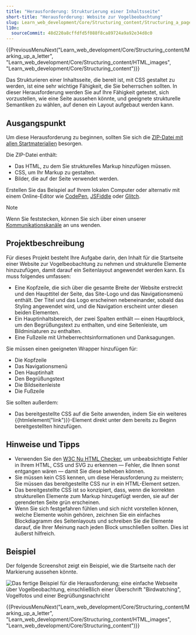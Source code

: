 ```yaml
---
title: "Herausforderung: Strukturierung einer Inhaltsseite"
short-title: "Herausforderung: Website zur Vogelbeobachtung"
slug: Learn_web_development/Core/Structuring_content/Structuring_a_page_of_content
l10n:
  sourceCommit: 48d220a8cffdfd5f088f8ca89724a9a92e34d8c0
---
```


{{PreviousMenuNext("Learn_web_development/Core/Structuring_content/Marking_up_a_letter", "Learn_web_development/Core/Structuring_content/HTML_images", "Learn_web_development/Core/Structuring_content")}}

Das Strukturieren einer Inhaltsseite, die bereit ist, mit CSS gestaltet zu werden, ist eine sehr wichtige Fähigkeit, die Sie beherrschen sollten. In dieser Herausforderung werden Sie auf Ihre Fähigkeit getestet, sich vorzustellen, wie eine Seite aussehen könnte, und geeignete strukturelle Semantiken zu wählen, auf denen ein Layout aufgebaut werden kann.

## Ausgangspunkt

Um diese Herausforderung zu beginnen, sollten Sie sich die [ZIP-Datei mit allen Startmaterialien](https://raw.githubusercontent.com/mdn/learning-area/main/html/introduction-to-html/structuring-a-page-of-content-start/assets.zip) besorgen.

Die ZIP-Datei enthält:

- Das HTML, zu dem Sie strukturelles Markup hinzufügen müssen.
- CSS, um Ihr Markup zu gestalten.
- Bilder, die auf der Seite verwendet werden.

Erstellen Sie das Beispiel auf Ihrem lokalen Computer oder alternativ mit einem Online-Editor wie [CodePen](https://codepen.io/), [JSFiddle](https://jsfiddle.net/) oder [Glitch](https://glitch.com/).

> [!NOTE]
> Wenn Sie feststecken, können Sie sich über einen unserer [Kommunikationskanäle](/de/docs/MDN/Community/Communication_channels) an uns wenden.

## Projektbeschreibung

Für dieses Projekt besteht Ihre Aufgabe darin, den Inhalt für die Startseite einer Website zur Vogelbeobachtung zu nehmen und strukturelle Elemente hinzuzufügen, damit darauf ein Seitenlayout angewendet werden kann. Es muss folgendes umfassen:

- Eine Kopfzeile, die sich über die gesamte Breite der Website erstreckt und den Haupttitel der Seite, das Site-Logo und das Navigationsmenü enthält. Der Titel und das Logo erscheinen nebeneinander, sobald das Styling angewendet wird, und die Navigation erscheint unter diesen beiden Elementen.
- Ein Hauptinhaltsbereich, der zwei Spalten enthält — einen Hauptblock, um den Begrüßungstext zu enthalten, und eine Seitenleiste, um Bildminiaturen zu enthalten.
- Eine Fußzeile mit Urheberrechtsinformationen und Danksagungen.

Sie müssen einen geeigneten Wrapper hinzufügen für:

- Die Kopfzeile
- Das Navigationsmenü
- Den Hauptinhalt
- Den Begrüßungstext
- Die Bildseitenleiste
- Die Fußzeile

Sie sollten außerdem:

- Das bereitgestellte CSS auf die Seite anwenden, indem Sie ein weiteres {{htmlelement("link")}}-Element direkt unter dem bereits zu Beginn bereitgestellten hinzufügen.

## Hinweise und Tipps

- Verwenden Sie den [W3C Nu HTML Checker](https://validator.w3.org/nu/), um unbeabsichtigte Fehler in Ihrem HTML, CSS und SVG zu erkennen — Fehler, die Ihnen sonst entgangen wären — damit Sie diese beheben können.
- Sie müssen kein CSS kennen, um diese Herausforderung zu meistern; Sie müssen das bereitgestellte CSS nur in ein HTML-Element setzen.
- Das bereitgestellte CSS ist so konzipiert, dass, wenn die korrekten strukturellen Elemente zum Markup hinzugefügt werden, sie auf der gerenderten Seite grün erscheinen.
- Wenn Sie sich festgefahren fühlen und sich nicht vorstellen können, welche Elemente wohin gehören, zeichnen Sie ein einfaches Blockdiagramm des Seitenlayouts und schreiben Sie die Elemente darauf, die Ihrer Meinung nach jeden Block umschließen sollten. Dies ist äußerst hilfreich.

## Beispiel

Der folgende Screenshot zeigt ein Beispiel, wie die Startseite nach der Markierung aussehen könnte.

![Das fertige Beispiel für die Herausforderung; eine einfache Webseite über Vogelbeobachtung, einschließlich einer Überschrift "Birdwatching", Vogelfotos und einer Begrüßungsnachricht](example-page.png)

{{PreviousMenuNext("Learn_web_development/Core/Structuring_content/Marking_up_a_letter", "Learn_web_development/Core/Structuring_content/HTML_images", "Learn_web_development/Core/Structuring_content")}}
